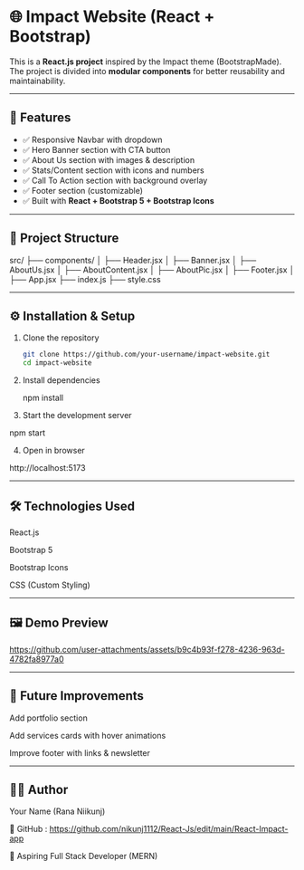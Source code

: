 # 🌐 Impact Website (React + Bootstrap)

This is a **React.js project** inspired by the Impact theme (BootstrapMade).  
The project is divided into **modular components** for better reusability and maintainability.  

---

## 🚀 Features
- ✅ Responsive Navbar with dropdown  
- ✅ Hero Banner section with CTA button  
- ✅ About Us section with images & description  
- ✅ Stats/Content section with icons and numbers  
- ✅ Call To Action section with background overlay  
- ✅ Footer section (customizable)  
- ✅ Built with **React + Bootstrap 5 + Bootstrap Icons**  

---

## 📂 Project Structure

src/
├── components/
│ ├── Header.jsx
│ ├── Banner.jsx
│ ├── AboutUs.jsx
│ ├── AboutContent.jsx
│ ├── AboutPic.jsx
│ ├── Footer.jsx
│
├── App.jsx
├── index.js
├── style.css


---

## ⚙️ Installation & Setup

1. Clone the repository
   
   ```bash
   git clone https://github.com/your-username/impact-website.git
   cd impact-website

2. Install dependencies

   npm install
   
3. Start the development server

  npm start


4. Open in browser

http://localhost:5173


 ---

## 🛠️ Technologies Used

React.js

Bootstrap 5

Bootstrap Icons

CSS (Custom Styling)  


---

## 🖼️ Demo Preview



https://github.com/user-attachments/assets/b9c4b93f-f278-4236-963d-4782fa8977a0



---


## 📌 Future Improvements

Add portfolio section

Add services cards with hover animations

Improve footer with links & newsletter

---

## 👨‍💻 Author

Your Name (Rana Niikunj)

🔗 GitHub : https://github.com/nikunj1112/React-Js/edit/main/React-Impact-app

💼 Aspiring Full Stack Developer (MERN)

   
